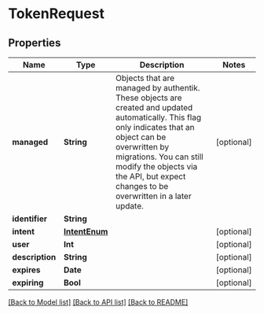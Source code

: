 # TokenRequest

## Properties
Name | Type | Description | Notes
------------ | ------------- | ------------- | -------------
**managed** | **String** | Objects that are managed by authentik. These objects are created and updated automatically. This flag only indicates that an object can be overwritten by migrations. You can still modify the objects via the API, but expect changes to be overwritten in a later update. | [optional] 
**identifier** | **String** |  | 
**intent** | [**IntentEnum**](IntentEnum.md) |  | [optional] 
**user** | **Int** |  | [optional] 
**description** | **String** |  | [optional] 
**expires** | **Date** |  | [optional] 
**expiring** | **Bool** |  | [optional] 

[[Back to Model list]](../README.md#documentation-for-models) [[Back to API list]](../README.md#documentation-for-api-endpoints) [[Back to README]](../README.md)


